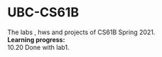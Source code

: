# UBC-CS61B
The labs , hws and projects of CS61B Spring 2021.  
**Learning progress:**  
10.20  Done with lab1.
